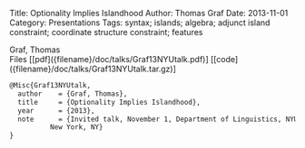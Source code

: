 Title: Optionality Implies Islandhood
Author: Thomas Graf
Date: 2013-11-01
Category: Presentations
Tags: syntax; islands; algebra; adjunct island constraint; coordinate structure constraint; features

<div markdown class="authors">
Graf, Thomas
</div>

<div markdown class="files">
<span id="files-title">Files</span>
[[pdf]({filename}/doc/talks/Graf13NYUtalk.pdf)]
[[code]({filename}/doc/talks/Graf13NYUtalk.tar.gz)]
</div>

~~~latex
@Misc{Graf13NYUtalk,
  author	= {Graf, Thomas},
  title		= {Optionality Implies Islandhood},
  year		= {2013},
  note		= {Invited talk, November 1, Department of Linguistics, NYU,
		  New York, NY}
}
~~~
